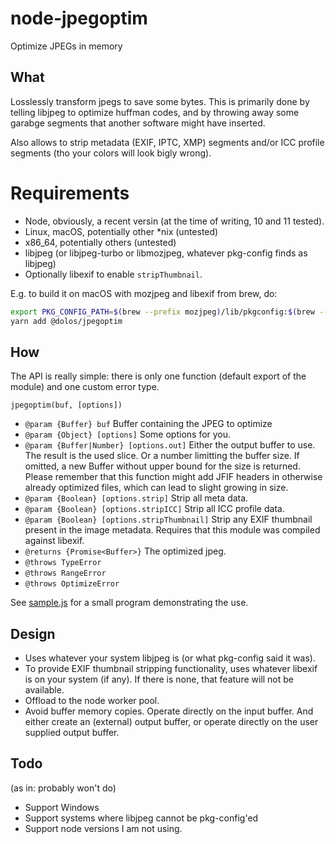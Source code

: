 # node-jpegoptim
Optimize JPEGs in memory

## What

Losslessly transform jpegs to save some bytes. This is primarily done by telling libjpeg to optimize huffman codes, and by throwing away some garabge segments that another software might have inserted.

Also allows to strip metadata (EXIF, IPTC, XMP) segments and/or ICC profile segments (tho your colors will look bigly wrong).

# Requirements

- Node, obviously, a recent versin (at the time of writing, 10 and 11 tested).
- Linux, macOS, potentially other *nix (untested)
- x86_64, potentially others (untested)
- libjpeg (or libjpeg-turbo or libmozjpeg, whatever pkg-config finds as libjpeg)
- Optionally libexif to enable `stripThumbnail`.

E.g. to build it on macOS with mozjpeg and libexif from brew, do:

```sh
export PKG_CONFIG_PATH=$(brew --prefix mozjpeg)/lib/pkgconfig:$(brew --prefix libexif)/lib/pkgconfig
yarn add @dolos/jpegoptim
```

## How

The API is really simple: there is only one function (default export of the module) and one custom error type.

`jpegoptim(buf, [options])`
 * `@param {Buffer} buf` Buffer containing the JPEG to optimize
 * `@param {Object} [options]` Some options for you.
 * `@param {Buffer|Number} [options.out]`
    Either the output buffer to use. The result is the used slice.
    Or a number limitting the buffer size.
    If omitted, a new Buffer without upper bound for the size is returned.
    Please remember that this function might add JFIF headers in otherwise
    already optimized files, which can lead to slight growing in size.
 * `@param {Boolean} [options.strip]` Strip all meta data.
 * `@param {Boolean} [options.stripICC]` Strip all ICC profile data.
 * `@param {Boolean} [options.stripThumbnail]`
    Strip any EXIF thumbnail present in the image metadata. Requires that this
    module was compiled against libexif.
 * `@returns {Promise<Buffer>}` The optimized jpeg.
 * `@throws TypeError`
 * `@throws RangeError`
 * `@throws OptimizeError`
 
 See [sample.js](sample.js) for a small program demonstrating the use.


## Design

 * Uses whatever your system libjpeg is (or what pkg-config said it was).
 * To provide EXIF thumbnail stripping functionality, uses whatever libexif is on your system (if any). If there is none, that feature will not be available.
 * Offload to the node worker pool.
 * Avoid buffer memory copies. Operate directly on the input buffer. And either create an (external) output buffer, or operate directly on the user supplied output buffer.

## Todo

(as in: probably won't do)

 * Support Windows
 * Support systems where libjpeg cannot be pkg-config'ed
 * Support node versions I am not using.
